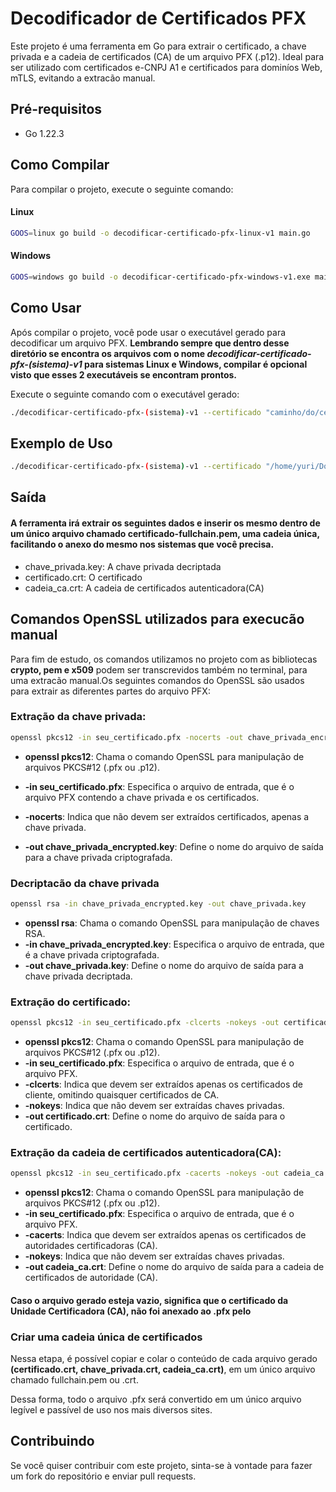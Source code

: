 # Decodificador de Certificados PFX

Este projeto é uma ferramenta em Go para extrair o certificado, a chave privada e a cadeia de certificados (CA) de um arquivo PFX (.p12). Ideal para ser utilizado com certificados e-CNPJ A1 e certificados para dominíos Web, mTLS, evitando a extracão manual.

## Pré-requisitos

- Go 1.22.3

## Como Compilar

Para compilar o projeto, execute o seguinte comando:

#### Linux
```bash
GOOS=linux go build -o decodificar-certificado-pfx-linux-v1 main.go
```

#### Windows
```bash
GOOS=windows go build -o decodificar-certificado-pfx-windows-v1.exe main.go 
```

## Como Usar

Após compilar o projeto, você pode usar o executável gerado para decodificar um arquivo PFX. **Lembrando sempre que dentro desse diretório se encontra os arquivos com o nome _decodificar-certificado-pfx-(sistema)-v1_ para sistemas Linux e Windows, compilar é opcional visto que esses 2 executáveis se encontram prontos.**

 Execute o seguinte comando com o executável gerado:

```bash
./decodificar-certificado-pfx-(sistema)-v1 --certificado "caminho/do/certificado.pfx" --password "sua_senha_aqui"
```

## Exemplo de Uso

```bash
./decodificar-certificado-pfx-(sistema)-v1 --certificado "/home/yuri/Documentos/certificadoEmpresaXYZ.pfx" --password "abcde123"
```

## Saída

#### A ferramenta irá extrair os seguintes dados e inserir os mesmo dentro de um único arquivo chamado **certificado-fullchain.pem**, uma cadeia única, facilitando o anexo do mesmo nos sistemas que você precisa.

- chave_privada.key: A chave privada decriptada
- certificado.crt: O certificado
- cadeia_ca.crt: A cadeia de certificados autenticadora(CA)

## Comandos OpenSSL utilizados para execucão manual

Para fim de estudo, os comandos utilizamos no projeto com as bibliotecas **crypto, pem e x509** podem ser transcrevidos também no terminal, para uma extracão manual.Os seguintes comandos do OpenSSL são usados para extrair as diferentes partes do arquivo PFX:

### Extração da chave privada:

```bash
openssl pkcs12 -in seu_certificado.pfx -nocerts -out chave_privada_encrypted.key
```

- **openssl pkcs12**: Chama o comando OpenSSL para manipulação de arquivos PKCS#12 (.pfx ou .p12).

- **-in seu_certificado.pfx**: Especifica o arquivo de entrada, que é o arquivo PFX contendo a chave privada e os certificados.
- **-nocerts**: Indica que não devem ser extraídos certificados, apenas a chave privada.
- **-out chave_privada_encrypted.key**: Define o nome do arquivo de saída para a chave privada criptografada.

### Decriptacão da chave privada

```bash
openssl rsa -in chave_privada_encrypted.key -out chave_privada.key
```

- **openssl rsa**: Chama o comando OpenSSL para manipulação de chaves RSA.
- **-in chave_privada_encrypted.key**: Especifica o arquivo de entrada, que é a chave privada criptografada.
- **-out chave_privada.key**: Define o nome do arquivo de saída para a chave privada decriptada.

### Extração do certificado:

```bash
openssl pkcs12 -in seu_certificado.pfx -clcerts -nokeys -out certificado.crt
```

- **openssl pkcs12**: Chama o comando OpenSSL para manipulação de arquivos PKCS#12 (.pfx ou .p12).
- **-in seu_certificado.pfx**: Especifica o arquivo de entrada, que é o arquivo PFX.
- **-clcerts**: Indica que devem ser extraídos apenas os certificados de cliente, omitindo quaisquer certificados de CA.
- **-nokeys**: Indica que não devem ser extraídas chaves privadas.
- **-out certificado.crt**: Define o nome do arquivo de saída para o certificado.

### Extração da cadeia de certificados autenticadora(CA):

```bash
openssl pkcs12 -in seu_certificado.pfx -cacerts -nokeys -out cadeia_ca.crt
```

- **openssl pkcs12**: Chama o comando OpenSSL para manipulação de arquivos PKCS#12 (.pfx ou .p12).
- **-in seu_certificado.pfx**: Especifica o arquivo de entrada, que é o arquivo PFX.
- **-cacerts**: Indica que devem ser extraídos apenas os certificados de autoridades certificadoras (CA).
- **-nokeys**: Indica que não devem ser extraídas chaves privadas.
- **-out cadeia_ca.crt**: Define o nome do arquivo de saída para a cadeia de certificados de autoridade (CA).

#### Caso o arquivo gerado esteja vazio, significa que o certificado da Unidade Certificadora (CA), não foi anexado ao .pfx pelo

### Criar uma cadeia única de certificados

Nessa etapa, é possível copiar e colar o conteúdo de cada arquivo gerado **(certificado.crt, chave_privada.crt, cadeia_ca.crt)**, em um único arquivo chamado fullchain.pem ou .crt.

Dessa forma, todo o arquivo .pfx será convertido em um único arquivo legível e passível de uso nos mais diversos sites.

## Contribuindo

Se você quiser contribuir com este projeto, sinta-se à vontade para fazer um fork do repositório e enviar pull requests.